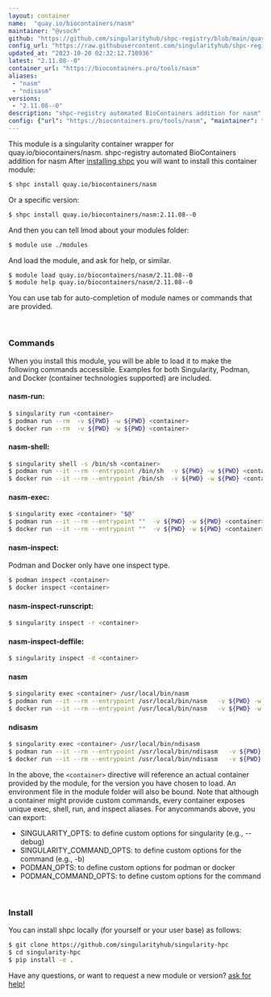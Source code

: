```yaml
---
layout: container
name:  "quay.io/biocontainers/nasm"
maintainer: "@vsoch"
github: "https://github.com/singularityhub/shpc-registry/blob/main/quay.io/biocontainers/nasm/container.yaml"
config_url: "https://raw.githubusercontent.com/singularityhub/shpc-registry/main/quay.io/biocontainers/nasm/container.yaml"
updated_at: "2023-10-20 02:32:12.710936"
latest: "2.11.08--0"
container_url: "https://biocontainers.pro/tools/nasm"
aliases:
 - "nasm"
 - "ndisasm"
versions:
 - "2.11.08--0"
description: "shpc-registry automated BioContainers addition for nasm"
config: {"url": "https://biocontainers.pro/tools/nasm", "maintainer": "@vsoch", "description": "shpc-registry automated BioContainers addition for nasm", "latest": {"2.11.08--0": "sha256:3ab599f56c500d09698c2f6bd54b460a62c8acd870edb0fa07acf38b3627aa18"}, "tags": {"2.11.08--0": "sha256:3ab599f56c500d09698c2f6bd54b460a62c8acd870edb0fa07acf38b3627aa18"}, "docker": "quay.io/biocontainers/nasm", "aliases": {"nasm": "/usr/local/bin/nasm", "ndisasm": "/usr/local/bin/ndisasm"}}
---
```


This module is a singularity container wrapper for quay.io/biocontainers/nasm.
shpc-registry automated BioContainers addition for nasm
After [installing shpc](#install) you will want to install this container module:


```bash
$ shpc install quay.io/biocontainers/nasm
```

Or a specific version:

```bash
$ shpc install quay.io/biocontainers/nasm:2.11.08--0
```

And then you can tell lmod about your modules folder:

```bash
$ module use ./modules
```

And load the module, and ask for help, or similar.

```bash
$ module load quay.io/biocontainers/nasm/2.11.08--0
$ module help quay.io/biocontainers/nasm/2.11.08--0
```

You can use tab for auto-completion of module names or commands that are provided.

<br>

### Commands

When you install this module, you will be able to load it to make the following commands accessible.
Examples for both Singularity, Podman, and Docker (container technologies supported) are included.

#### nasm-run:

```bash
$ singularity run <container>
$ podman run --rm  -v ${PWD} -w ${PWD} <container>
$ docker run --rm  -v ${PWD} -w ${PWD} <container>
```

#### nasm-shell:

```bash
$ singularity shell -s /bin/sh <container>
$ podman run --it --rm --entrypoint /bin/sh  -v ${PWD} -w ${PWD} <container>
$ docker run --it --rm --entrypoint /bin/sh  -v ${PWD} -w ${PWD} <container>
```

#### nasm-exec:

```bash
$ singularity exec <container> "$@"
$ podman run --it --rm --entrypoint ""  -v ${PWD} -w ${PWD} <container> "$@"
$ docker run --it --rm --entrypoint ""  -v ${PWD} -w ${PWD} <container> "$@"
```

#### nasm-inspect:

Podman and Docker only have one inspect type.

```bash
$ podman inspect <container>
$ docker inspect <container>
```

#### nasm-inspect-runscript:

```bash
$ singularity inspect -r <container>
```

#### nasm-inspect-deffile:

```bash
$ singularity inspect -d <container>
```


#### nasm

```bash
$ singularity exec <container> /usr/local/bin/nasm
$ podman run --it --rm --entrypoint /usr/local/bin/nasm   -v ${PWD} -w ${PWD} <container> -c " $@"
$ docker run --it --rm --entrypoint /usr/local/bin/nasm   -v ${PWD} -w ${PWD} <container> -c " $@"
```


#### ndisasm

```bash
$ singularity exec <container> /usr/local/bin/ndisasm
$ podman run --it --rm --entrypoint /usr/local/bin/ndisasm   -v ${PWD} -w ${PWD} <container> -c " $@"
$ docker run --it --rm --entrypoint /usr/local/bin/ndisasm   -v ${PWD} -w ${PWD} <container> -c " $@"
```



In the above, the `<container>` directive will reference an actual container provided
by the module, for the version you have chosen to load. An environment file in the
module folder will also be bound. Note that although a container
might provide custom commands, every container exposes unique exec, shell, run, and
inspect aliases. For anycommands above, you can export:

 - SINGULARITY_OPTS: to define custom options for singularity (e.g., --debug)
 - SINGULARITY_COMMAND_OPTS: to define custom options for the command (e.g., -b)
 - PODMAN_OPTS: to define custom options for podman or docker
 - PODMAN_COMMAND_OPTS: to define custom options for the command

<br>

### Install

You can install shpc locally (for yourself or your user base) as follows:

```bash
$ git clone https://github.com/singularityhub/singularity-hpc
$ cd singularity-hpc
$ pip install -e .
```

Have any questions, or want to request a new module or version? [ask for help!](https://github.com/singularityhub/singularity-hpc/issues)